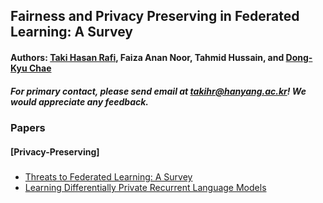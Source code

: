## Fairness and Privacy Preserving in Federated Learning: A Survey 
#### Authors: [Taki Hasan Rafi](https://takihasan.github.io/), Faiza Anan Noor, Tahmid Hussain, and [Dong-Kyu Chae](https://dkchae.github.io/)
##### ***For primary contact, please send email at takihr@hanyang.ac.kr! We would appreciate any feedback.***


### Papers 
#### [Privacy-Preserving]
##### 
+ [Threats to Federated Learning: A Survey](https://arxiv.org/abs/2003.02133)
+ [Learning Differentially Private Recurrent Language Models](https://arxiv.org/abs/1710.06963)
